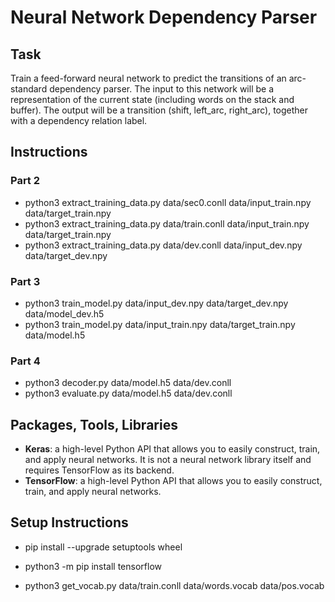 # Neural Network Dependency Parser

## Task

Train a feed-forward neural network to predict the transitions of an arc-standard dependency parser. The input to this network will be a representation of the current state (including words on the stack and buffer). The output will be a transition (shift, left_arc, right_arc), together with a dependency relation label.

## Instructions

### Part 2
- python3 extract_training_data.py data/sec0.conll data/input_train.npy data/target_train.npy
- python3 extract_training_data.py data/train.conll data/input_train.npy data/target_train.npy
- python3 extract_training_data.py data/dev.conll data/input_dev.npy data/target_dev.npy

### Part 3
- python3 train_model.py data/input_dev.npy data/target_dev.npy data/model_dev.h5
- python3 train_model.py data/input_train.npy data/target_train.npy data/model.h5

### Part 4
- python3 decoder.py data/model.h5 data/dev.conll
- python3 evaluate.py data/model.h5 data/dev.conll


## Packages, Tools, Libraries

- **Keras**: a high-level Python API that allows you to easily construct, train, and apply neural networks. It is not a neural network library itself and requires TensorFlow as its backend.
- **TensorFlow**: a high-level Python API that allows you to easily construct, train, and apply neural networks.

## Setup Instructions

- pip install --upgrade setuptools wheel

- python3 -m pip install tensorflow

- python3 get_vocab.py data/train.conll data/words.vocab data/pos.vocab
